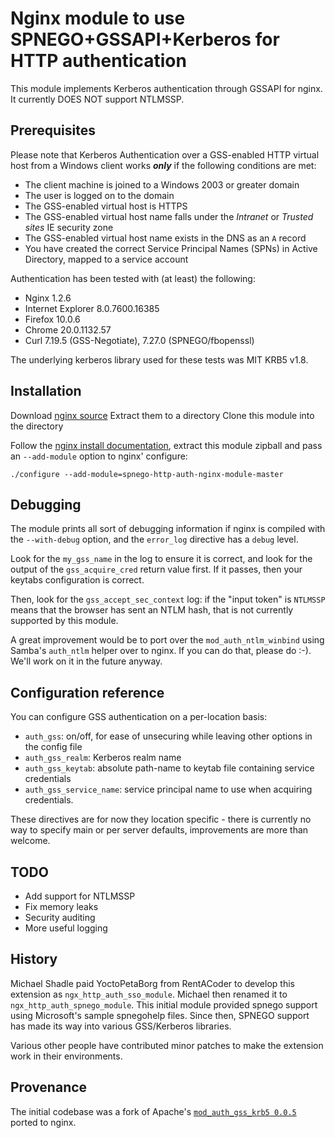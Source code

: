 Nginx module to use SPNEGO+GSSAPI+Kerberos for HTTP authentication
==================================================================

This module implements Kerberos authentication through GSSAPI for nginx.
It currently DOES NOT support NTLMSSP.

Prerequisites
-------------

Please note that Kerberos Authentication over a GSS-enabled HTTP virtual host
from a Windows client works ***only*** if the following conditions are met:

* The client machine is joined to a Windows 2003 or greater domain
* The user is logged on to the domain
* The GSS-enabled virtual host is HTTPS
* The GSS-enabled virtual host name falls under the *Intranet* or *Trusted
  sites* IE security zone
* The GSS-enabled virtual host name exists in the DNS as an `A` record
* You have created the correct Service Principal Names (SPNs) in Active
  Directory, mapped to a service account

Authentication has been tested with (at least) the following:

* Nginx 1.2.6
* Internet Explorer 8.0.7600.16385
* Firefox 10.0.6
* Chrome 20.0.1132.57
* Curl 7.19.5 (GSS-Negotiate), 7.27.0 (SPNEGO/fbopenssl)

The underlying kerberos library used for these tests was MIT KRB5 v1.8.

Installation
------------

Download [nginx source](http://www.nginx.org/en/download.html)
Extract them to a directory
Clone this module into the directory

Follow the
[nginx install documentation](http://nginx.org/en/docs/install.html), extract
this module zipball and pass an `--add-module` option to nginx' configure:

    ./configure --add-module=spnego-http-auth-nginx-module-master


Debugging
---------

The module prints all sort of debugging information if nginx is compiled with
the `--with-debug` option, and the `error_log` directive has a `debug` level.

Look for the `my_gss_name` in the log to ensure it is correct, and look for
the output of the `gss_acquire_cred` return value first. If it passes, then
your keytabs configuration is correct.

Then, look for the `gss_accept_sec_context` log: if the "input token" is
`NTLMSSP` means that the browser has sent an NTLM hash, that is not currently
supported by this module.

A great improvement would be to port over the `mod_auth_ntlm_winbind` using
Samba's `auth_ntlm` helper over to nginx. If you can do that, please do :-).
We'll work on it in the future anyway.


Configuration reference
-----------------------

You can configure GSS authentication on a per-location basis:

* `auth_gss`: on/off, for ease of unsecuring while leaving other options in
  the config file
* `auth_gss_realm`: Kerberos realm name
* `auth_gss_keytab`: absolute path-name to keytab file containing service
  credentials
* `auth_gss_service_name`: service principal name to use when acquiring
  credentials.

These directives are for now they location specific - there is currently no
way to specify main or per server defaults, improvements are more than
welcome.

TODO
----

* Add support for NTLMSSP
* Fix memory leaks
* Security auditing
* More useful logging


History
-------

Michael Shadle paid YoctoPetaBorg from RentACoder to develop this extension as
`ngx_http_auth_sso_module`.  Michael then renamed it to
`ngx_http_auth_spnego_module`. This initial module provided spnego support
using Microsoft's sample spnegohelp files.  Since then, SPNEGO support has
made its way into various GSS/Kerberos libraries.

Various other people have contributed minor patches to make the extension work
in their environments.

Provenance
----------

The initial codebase was a fork of Apache's [`mod_auth_gss_krb5
0.0.5`](http://modgssapache.sf.net) ported to nginx.
